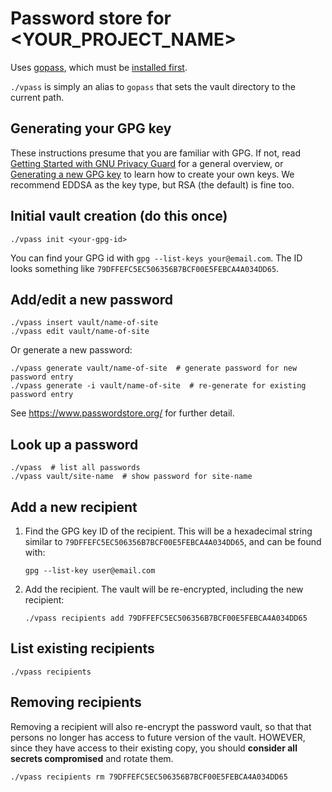 # Password store for <YOUR_PROJECT_NAME>

Uses [gopass](https://github.com/gopasspw/gopass), which must be
[installed
first](https://github.com/gopasspw/gopass/blob/master/docs/setup.md#pre-installation-steps).

`./vpass` is simply an alias to `gopass` that sets the vault directory
to the current path.

## Generating your GPG key

These instructions presume that you are familiar with GPG.
If not, read
[Getting Started with GNU Privacy Guard](https://spin.atomicobject.com/2013/09/25/gpg-gnu-privacy-guard/)
for a general overview, or
[Generating a new GPG key](https://docs.github.com/en/authentication/managing-commit-signature-verification/generating-a-new-gpg-key)
to learn how to create your own keys.
We recommend EDDSA as the key type, but RSA (the default) is fine too.

## Initial vault creation (do this once)

```
./vpass init <your-gpg-id>
```

You can find your GPG id with `gpg --list-keys your@email.com`. The
ID looks something like `79DFFEFC5EC506356B7BCF00E5FEBCA4A034DD65`.


## Add/edit a new password

```
./vpass insert vault/name-of-site
./vpass edit vault/name-of-site
```

Or generate a new password:

```
./vpass generate vault/name-of-site  # generate password for new password entry
./vpass generate -i vault/name-of-site  # re-generate for existing password entry
```

See https://www.passwordstore.org/ for further detail.

## Look up a password

```
./vpass  # list all passwords
./vpass vault/site-name  # show password for site-name
```

## Add a new recipient

1. Find the GPG key ID of the recipient.  This will be a hexadecimal
   string similar to `79DFFEFC5EC506356B7BCF00E5FEBCA4A034DD65`, and
   can be found with:

   ```
   gpg --list-key user@email.com
   ```

2. Add the recipient. The vault will be re-encrypted, including the new recipient:

   ```
   ./vpass recipients add 79DFFEFC5EC506356B7BCF00E5FEBCA4A034DD65
   ```

## List existing recipients

```
./vpass recipients
```

## Removing recipients

Removing a recipient will also re-encrypt the password vault, so
that that persons no longer has access to future version of the vault.
HOWEVER, since they have access to their existing copy, you should
**consider all secrets compromised** and rotate them.


```
./vpass recipients rm 79DFFEFC5EC506356B7BCF00E5FEBCA4A034DD65
```
